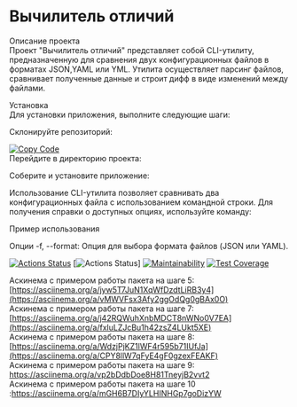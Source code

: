 # Вычилитель отличий  
Описание проекта  
Проект "Вычилитель отличий" представляет собой CLI-утилиту, предназначенную для сравнения двух конфигурационных файлов в форматах JSON,YAML или YML. Утилита осуществляет парсинг файлов, сравнивает полученные данные и строит дифф в виде изменений между файлами.  

Установка  
Для установки приложения, выполните следующие шаги:  

Склонируйте репозиторий:  

[![Copy Code](https://img.shields.io/badge/Copy%20Code-Click%20to%20Copy-blue?style=flat)](javascript:void(0))  
Перейдите в директорию проекта:  


Соберите и установите приложение:


Использование
CLI-утилита позволяет сравнивать два конфигурационных файла с использованием командной строки. Для получения справки о доступных опциях, используйте команду:


Пример использования

Опции
-f, --format: Опция для выбора формата файлов (JSON или YAML).

[![Actions Status](https://github.com/SpaceLudens/java-project-71/actions/workflows/hexlet-check.yml/badge.svg)](https://github.com/SpaceLudens/java-project-71/actions)
[![Actions Status](https://github.com/SpaceLudens/java-project-71/actions/workflows/main.yml/badge.svg)]
[![Maintainability](https://api.codeclimate.com/v1/badges/44471e5730a3454da086/maintainability)](https://codeclimate.com/github/SpaceLudens/java-project-71/maintainability)
[![Test Coverage](https://api.codeclimate.com/v1/badges/44471e5730a3454da086/test_coverage)](https://codeclimate.com/github/SpaceLudens/java-project-71/test_coverage)

Аскинема с примером работы пакета на шаге 5: [https://asciinema.org/a/jyw5T7JuN1XqWfDzdtLiRB3y4](https://asciinema.org/a/vMWVFsx3Afy2ggOdQg0gBAx0O)  
Аскинема с примером работы пакета на шаге 7: [https://asciinema.org/a/j42RQWuhXnbMDCT8nWNo0V7EA](https://asciinema.org/a/fxluLZJcBu1h42zsZ4LUkt5XE)  
Аскинема с примером работы пакета на шаге 8: [https://asciinema.org/a/WdzjPjKZ1lWF4r595b71IUfJa](https://asciinema.org/a/CPY8llW7qFyE4gF0gzexFEAKF)  
Аскинема с примером работы пакета на шаге 9: https://asciinema.org/a/vp2bDdbDoe8H81TneyjB2vvt2  
Аскинема с примером работы пакета на шаге 10 :https://asciinema.org/a/mGH6B7DIyYLHINHGp7goDizYW  

<script>
  document.addEventListener('DOMContentLoaded', function () {
    var copyCodeBtn = document.querySelector('.copy-code-btn');

    copyCodeBtn.addEventListener('click', function() {
      var codeToCopy = 'https://github.com/SpaceLudens/java-project-71.git';
      
      var textArea = document.createElement("textarea");
      textArea.value = codeToCopy;
      document.body.appendChild(textArea);

      textArea.select();
      document.execCommand('copy');

      document.body.removeChild(textArea);
    });
  });
</script>
